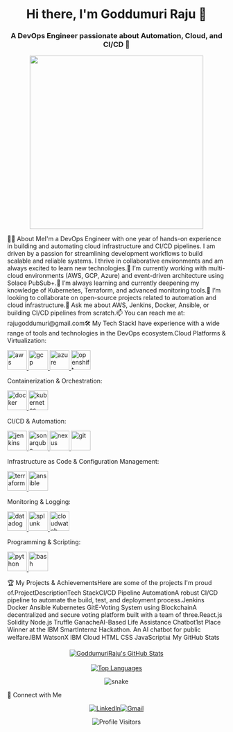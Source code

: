 <!--Hello Raju! This is the fully corrected version of your README.All the broken image links have been fixed. Please copy this entire blockand replace the content in your README.md file on GitHub. This should work perfectly now.--><!-- Introduction --><h1 align="center">Hi there, I'm Goddumuri Raju 👋</h1><h3 align="center">A DevOps Engineer passionate about Automation, Cloud, and CI/CD 🚀</h3><p align="center"><img src="https://www.google.com/search?q=https://media.giphy.com/media/f3G3v4aadK6a3k72aF/giphy.gif" width="400" /></p>👨‍💻 About MeI'm a DevOps Engineer with one year of hands-on experience in building and automating cloud infrastructure and CI/CD pipelines. I am driven by a passion for streamlining development workflows to build scalable and reliable systems. I thrive in collaborative environments and am always excited to learn new technologies.🔭 I’m currently working with multi-cloud environments (AWS, GCP, Azure) and event-driven architecture using Solace PubSub+.🌱 I’m always learning and currently deepening my knowledge of Kubernetes, Terraform, and advanced monitoring tools.👯 I’m looking to collaborate on open-source projects related to automation and cloud infrastructure.💬 Ask me about AWS, Jenkins, Docker, Ansible, or building CI/CD pipelines from scratch.📫 You can reach me at: rajugoddumuri@gmail.com🛠️ My Tech StackI have experience with a wide range of tools and technologies in the DevOps ecosystem.Cloud Platforms & Virtualization:<p align="left"><a href="https://aws.amazon.com" target="_blank" rel="noreferrer"> <img src="https://www.google.com/search?q=https://raw.githubusercontent.com/devicons/devicon/master/icons/amazonwebservices/amazonwebservices-original-wordmark.svg" alt="aws" width="45" height="45"/> </a><a href="https://cloud.google.com" target="_blank" rel="noreferrer"> <img src="https://www.google.com/search?q=https://raw.githubusercontent.com/devicons/devicon/master/icons/googlecloud/googlecloud-original-wordmark.svg" alt="gcp" width="45" height="45"/> </a><a href="https://azure.microsoft.com/en-us/" target="_blank" rel="noreferrer"> <img src="https://www.google.com/search?q=https://raw.githubusercontent.com/devicons/devicon/master/icons/azure/azure-original-wordmark.svg" alt="azure" width="45" height="45"/> </a><a href="https://www.openshift.com/" target="_blank" rel="noreferrer"> <img src="https://www.google.com/search?q=https://raw.githubusercontent.com/devicons/devicon/master/icons/openshift/openshift-original-wordmark.svg" alt="openshift" width="45" height="45"/> </a></p>Containerization & Orchestration:<p align="left"><a href="https://www.docker.com/" target="_blank" rel="noreferrer"> <img src="https://www.google.com/search?q=https://raw.githubusercontent.com/devicons/devicon/master/icons/docker/docker-original-wordmark.svg" alt="docker" width="45" height="45"/> </a><a href="https://kubernetes.io" target="_blank" rel="noreferrer"> <img src="https://www.google.com/search?q=https://raw.githubusercontent.com/devicons/devicon/master/icons/kubernetes/kubernetes-plain-wordmark.svg" alt="kubernetes" width="45" height="45"/> </a></p>CI/CD & Automation:<p align="left"><a href="https://www.jenkins.io" target="_blank" rel="noreferrer"> <img src="https://www.google.com/search?q=https://raw.githubusercontent.com/devicons/devicon/master/icons/jenkins/jenkins-original.svg" alt="jenkins" width="45" height="45"/> </a><a href="https://www.sonarqube.org/" target="_blank" rel="noreferrer"> <img src="https://www.google.com/search?q=https://raw.githubusercontent.com/devicons/devicon/master/icons/sonarqube/sonarqube-original-wordmark.svg" alt="sonarqube" width="45" height="45"/> </a><a href="https://help.sonatype.com/repomanager3" target="_blank" rel="noreferrer"> <img src="https://www.google.com/search?q=https://raw.githubusercontent.com/devicons/devicon/master/icons/nexus/nexus-original-wordmark.svg" alt="nexus" width="45" height="45"/> </a><a href="https://git-scm.com/" target="_blank" rel="noreferrer"> <img src="https://www.google.com/search?q=https://raw.githubusercontent.com/devicons/devicon/master/icons/git/git-original-wordmark.svg" alt="git" width="45" height="45"/> </a></p>Infrastructure as Code & Configuration Management:<p align="left"><a href="https://www.terraform.io/" target="_blank" rel="noreferrer"> <img src="https://www.google.com/search?q=https://raw.githubusercontent.com/devicons/devicon/master/icons/terraform/terraform-original-wordmark.svg" alt="terraform" width="45" height="45"/> </a><a href="https://www.ansible.com/" target="_blank" rel="noreferrer"> <img src="https://www.google.com/search?q=https://raw.githubusercontent.com/devicons/devicon/master/icons/ansible/ansible-original-wordmark.svg" alt="ansible" width="45" height="45"/> </a></p>Monitoring & Logging:<p align="left"><a href="https://www.datadoghq.com/" target="_blank" rel="noreferrer"> <img src="https://www.google.com/search?q=https://raw.githubusercontent.com/devicons/devicon/master/icons/datadog/datadog-original-wordmark.svg" alt="datadog" width="45" height="45"/> </a><a href="https://www.splunk.com/" target="_blank" rel="noreferrer"> <img src="https://www.google.com/search?q=https://raw.githubusercontent.com/devicons/devicon/master/icons/splunk/splunk-original-wordmark.svg" alt="splunk" width="45" height="45"/> </a><a href="https://aws.amazon.com/cloudwatch/" target="_blank" rel="noreferrer"> <img src="https://www.google.com/search?q=https://raw.githubusercontent.com/devicons/devicon/master/icons/aws/aws-original-wordmark.svg" alt="cloudwatch" width="45" height="45"/> </a></p>Programming & Scripting:<p align="left"><a href="https://www.python.org" target="_blank" rel="noreferrer"> <img src="https://www.google.com/search?q=https://raw.githubusercontent.com/devicons/devicon/master/icons/python/python-original.svg" alt="python" width="45" height="45"/> </a><a href="https://www.gnu.org/software/bash/" target="_blank" rel="noreferrer"> <img src="https://www.google.com/search?q=https://raw.githubusercontent.com/devicons/devicon/master/icons/bash/bash-original.svg" alt="bash" width="45" height="45"/> </a></p>🏆 My Projects & AchievementsHere are some of the projects I'm proud of.ProjectDescriptionTech StackCI/CD Pipeline AutomationA robust CI/CD pipeline to automate the build, test, and deployment process.Jenkins Docker Ansible Kubernetes GitE-Voting System using BlockchainA decentralized and secure voting platform built with a team of three.React.js Solidity Node.js Truffle GanacheAI-Based Life Assistance Chatbot1st Place Winner at the IBM SmartInternz Hackathon. An AI chatbot for public welfare.IBM WatsonX IBM Cloud HTML CSS JavaScript📊 My GitHub Stats<p align="center"><!-- GitHub Readme Stats Card --><a href="https://github.com/anuraghazra/github-readme-stats"><img align="center" src="https://www.google.com/search?q=https://github-readme-stats.vercel.app/api%3Fusername%3DGoddumuriRaju%26show_icons%3Dtrue%26theme%3Dtokyonight%26hide_border%3Dtrue%26include_all_commits%3Dtrue%26count_private%3Dtrue" alt="GoddumuriRaju's GitHub Stats"/></a><br><br><!-- Top Languages Card --><a href="https://github.com/anuraghazra/github-readme-stats"><img align="center" src="https://www.google.com/search?q=https://github-readme-stats.vercel.app/api/top-langs/%3Fusername%3DGoddumuriRaju%26layout%3Dcompact%26theme%3Dtokyonight%26hide_border%3Dtrue" alt="Top Languages"/></a></p><p align="center"><!-- Contribution Grid Snake --><!-- Don't forget to set up the GitHub Action for this to work! --><img src="https://www.google.com/search?q=https://raw.githubusercontent.com/GoddumuriRaju/GoddumuriRaju/output/github-contribution-grid-snake.svg" alt="snake"></p>🔗 Connect with Me<p align="center"><a href="https://www.linkedin.com/in/goddumuri-raju-43a700215/" target="_blank"><img src="https://www.google.com/search?q=https://img.shields.io/badge/LinkedIn-0077B5%3Fstyle%3Dfor-the-badge%26logo%3Dlinkedin%26logoColor%3Dwhite" alt="LinkedIn"/></a><a href="mailto:rajugoddumuri@gmail.com"><img src="https://img.shields.io/badge/Gmail-D14836?style=for-the-badge&logo=gmail&logoColor=white" alt="Gmail"/></a></p><!-- Visitor Count Badge --><p align="center"><img src="https://www.google.com/search?q=https://komarev.com/ghpvc/%3Fusername%3DGoddumuriRaju%26label%3DProfile%2520Visitors%26color%3Dblueviolet%26style%3Dflat-square" alt="Profile Visitors" /></p>
